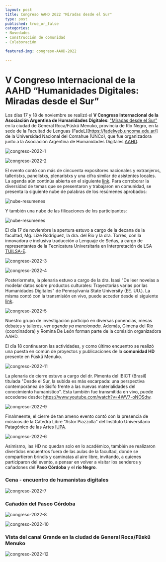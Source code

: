 ```yaml
---
layout: post
title: Congreso AAHD 2022 "Miradas desde el Sur"
type: post
published: true_or_false
categories: 
- Novedades
- Construcción de comunidad
- Colaboración

featured-img: congreso-AAHD-2022

---
```


# V Congreso Internacional de la AAHD “Humanidades Digitales: Miradas desde el Sur”

Los días 17 y 18 de noviembre se realizó el **V Congreso Internacional de la Asociación Argentina de Humanidades Digitales**: ["Miradas desde el Sur"](https://www.aacademica.org/aahd2022) en la ciudad de General Roca/Füskü Menuko, provincia de Río Negro, en la sede de la Facultad de Lenguas (FadeL)[https://fadelweb.uncoma.edu.ar/] de la Universidad Nacional del Comahue (UNCo), que fue organizadora junto a la Asociación Argentina de Humanidades Digitales [AAHD](https://www.aahd.net.ar/).

![congreso-2022-1](/assets/img/posts/congresoaah1.jpg)

![congreso-2022-2](/assets/img/posts/congresoaah2.jpg)

El evento contó con más de cincuenta expositores nacionales y extranjerxs, talleristxs, panelistxs, plenaristxs y una cifra similar de asistentes locales. La agenda aún continúa abierta en el siguiente [link](https://www.aacademica.org/aahd2022/tabs/program). Para corroborar la diversidad de temas que se presentaron y trabajaron en comunidad, se presenta la siguiente nube de palabras de los resúmenes aprobados:

![nube-resumenes](/assets/img/posts/congresoaah-nube.png)

Y también una nube de las filicaciones de lxs participantes:

![nube-resumenes](/assets/img/posts/congresoaah-nube-filiacion.png)


El día 17 de noviembre la apertura estuvo a cargo de la decana de la facultad, Mg. Lize Rodríguez, la dra. del Rio y la dra. Torres, con la innovadora e inclusiva traducción a Lenguaje de Señas, a cargo de representantes de la Tecnicatura Universitaria en Interpretación de LSA [TUILSA-E](https://fahuweb.uncoma.edu.ar/index.php/academica/16-carreras/36-tecnicatura-universitaria-en-interpretacion-de-lengua-de-senas-argentina-espanol-tuilsa-e).

![congreso-2022-3](/assets/img/posts/congresoaah3.jpg)

![congreso-2022-4](/assets/img/posts/congresoaah4.jpg)

Posteriormete, la plenaria estuvo a cargo de la dra. Isasi "De leer novelas a modelar datos sobre productos culturales: Trayectorias varias por las Humanidades Digitales" de Pennsylvania State University (EE. UU.). La misma contó con la transmisión en vivo, puede acceder desde el siguiente [link](https://www.youtube.com/watch?v=R_cCMIM3N8s).

![congreso-2022-5](/assets/img/posts/congresoaah5.jpg)

Nuestro grupo de investigación participó en diversas ponencias, mesas debates y talleres, *ver agenda ya mencionada*. Además, Gimena del Rio (coordinadora) y Romina De León forman parte de la comisión organizadora AAHD.

El día 18 continuaron las actividades, y como último encuentro se realizó una puesta en común de proyectos y publicaciones de la **comunidad HD** presente en Füskü Menuko. 

![congreso-2022-11](/assets/img/posts/congresoaah11.jpeg)

La plenaria de cierre estuvo a cargo del dr. Pimenta del IBICT (Brasil) titulada "Desde el Sur, la subida es más escarpada: una perspectiva contemporánea de Sísifo frente a las nuevas materialidades del conocimiento humanístico". Esta también fue transmitida en vivo, puede accederse desde: https://www.youtube.com/watch?v=4WV7-oNOSdw.

![congreso-2022-9](/assets/img/posts/congresoaah9.jpeg)

Finalmeente, el cierre de tan ameno evento contó con la presencia de músicos de la Cátedra Libre "Astor Piazzolla" del Instituto Universitario Patagónico de las Artes [IUPA](https://iupa.edu.ar/sitio/la-catedra-libre-astor-piazzolla-abre-una-nueva-inscripcion/).

![congreso-2022-6](/assets/img/posts/congresoaah6.jpg)

Asimismo, las HD no quedan solo en lo académico, también se realizaron divertidos encuentros fuera de las aulas de la facultad, donde se compartieron brindis y caminatas al aire libre, invitando, a quienes participaron del evento, a pensar en volver a visitar los senderos y cañadones del **Paso Córdoba** y el **río Negro**.

### Cena - encuentro de humanistas digitales

![congreso-2022-7](/assets/img/posts/congresoaah7.jpeg)

### Cañadón del Paseo Córdoba

![congreso-2022-8](/assets/img/posts/congresoaah8.jpeg)

![congreso-2022-10](/assets/img/posts/congresoaah10.jpeg)

### Vista del canal Grande en la ciudad de General Roca/Füskü Menuko

![congreso-2022-12](/assets/img/posts/congresoaah12.jpg)





